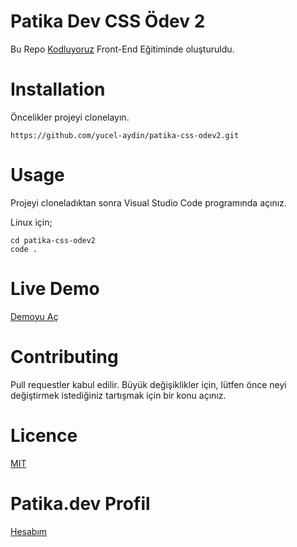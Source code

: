 # Patika Dev CSS Ödev 2

Bu Repo [Kodluyoruz](https://www.kodluyoruz.org/)  Front-End Eğitiminde oluşturuldu.

# Installation

Öncelikler projeyi clonelayın. 

    https://github.com/yucel-aydin/patika-css-odev2.git

# Usage
Projeyi cloneladıktan sonra Visual Studio Code programında açınız.

Linux için;

    cd patika-css-odev2
    code .
# Live Demo
[Demoyu Aç](https://tundra-adaptive-sandalwood.glitch.me)

# Contributing
Pull requestler kabul edilir. Büyük değişiklikler için, lütfen önce neyi değiştirmek istediğiniz tartışmak için bir konu açınız.
# Licence
[MIT](https://choosealicense.com/licenses/mit/)

# Patika.dev Profil
[Hesabım](https://app.patika.dev/yck)

